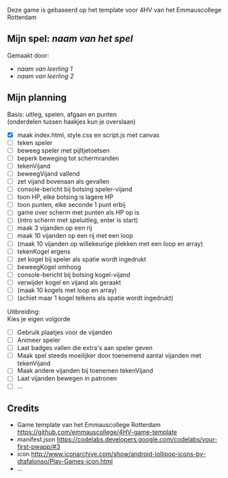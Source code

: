 Deze game is gebaseerd op het template voor 4HV van het Emmauscollege Rotterdam

## Mijn spel: *naam van het spel*
Gemaakt door:
- *naam van leerling 1*
- *naam van leerling 2*

## Mijn planning

Basis: uitleg, spelen, afgaan en punten\
(onderdelen tussen haakjes kun je overslaan)
- [x] maak index.html, style.css en script.js met canvas
- [ ] teken speler
- [ ] beweeg speler met pijltjetoetsen
- [ ] beperk beweging tot schermranden
- [ ] tekenVijand
- [ ] beweegVijand vallend
- [ ] zet vijand bovenaan als gevallen
- [ ] console-bericht bij botsing speler-vijand
- [ ] toon HP, elke botsing is lagere HP
- [ ] toon punten, elke seconde 1 punt erbij
- [ ] game over scherm met punten als HP op is
- [ ] (intro scherm met speluitleg, enter is start)
- [ ] maak 3 vijanden op een rij
- [ ] maak 10 vijanden op een rij met een loop
- [ ] (maak 10 vijanden op willekeurige plekken met een loop en array)
- [ ] tekenKogel ergens
- [ ] zet kogel bij speler als spatie wordt ingedrukt
- [ ] beweegKogel omhoog
- [ ] console-bericht bij botsing kogel-vijand
- [ ] verwijder kogel en vijand als geraakt
- [ ] (maak 10 kogels met loop en array)
- [ ] (schiet maar 1 kogel telkens als spatie wordt ingedrukt)

Uitbreiding:\
Kies je eigen volgorde
- [ ] Gebruik plaatjes voor de vijanden
- [ ] Animeer speler
- [ ] Laat badges vallen die extra's aan speler geven
- [ ] Maak spel steeds moeilijker door toenemend aantal vijanden met tekenVijand
- [ ] Maak andere vijanden bij toenemen tekenVijand
- [ ] Laat vijanden bewegen in patronen
- [ ] ...

## Credits
- Game template van het Emmauscollege Rotterdam https://github.com/emmauscollege/4HV-game-template
- manifest.json https://codelabs.developers.google.com/codelabs/your-first-pwapp/#3
- icon http://www.iconarchive.com/show/android-lollipop-icons-by-dtafalonso/Play-Games-icon.html
- ...
